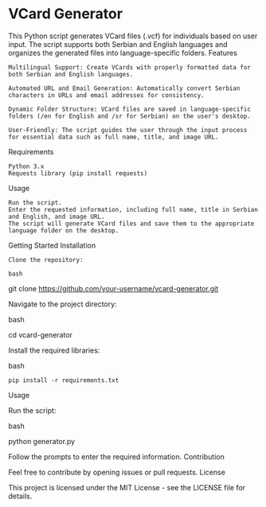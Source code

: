 # VCard Generator
This Python script generates VCard files (.vcf) for individuals based on user input. The script supports both Serbian and English languages and organizes the generated files into language-specific folders.
Features

    Multilingual Support: Create VCards with properly formatted data for both Serbian and English languages.

    Automated URL and Email Generation: Automatically convert Serbian characters in URLs and email addresses for consistency.

    Dynamic Folder Structure: VCard files are saved in language-specific folders (/en for English and /sr for Serbian) on the user's desktop.

    User-Friendly: The script guides the user through the input process for essential data such as full name, title, and image URL.

Requirements

    Python 3.x
    Requests library (pip install requests)

Usage

    Run the script.
    Enter the requested information, including full name, title in Serbian and English, and image URL.
    The script will generate VCard files and save them to the appropriate language folder on the desktop.

Getting Started
Installation

    Clone the repository:

    bash

git clone https://github.com/your-username/vcard-generator.git

Navigate to the project directory:

bash

cd vcard-generator

Install the required libraries:

bash

    pip install -r requirements.txt

Usage

Run the script:

bash

python generator.py

Follow the prompts to enter the required information.
Contribution

Feel free to contribute by opening issues or pull requests.
License

This project is licensed under the MIT License - see the LICENSE file for details.
